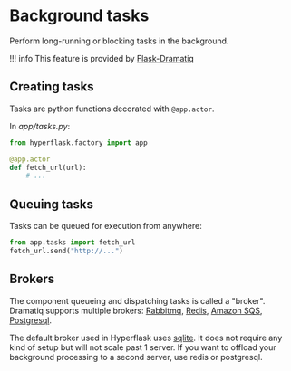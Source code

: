 # Background tasks

Perform long-running or blocking tasks in the background.

!!! info
    This feature is provided by [Flask-Dramatiq](https://flask-dramatiq.readthedocs.io)


## Creating tasks

Tasks are python functions decorated with `@app.actor`.

In *app/tasks.py*:

```py
from hyperflask.factory import app

@app.actor
def fetch_url(url):
    # ...
```

## Queuing tasks

Tasks can be queued for execution from anywhere:

```py
from app.tasks import fetch_url
fetch_url.send("http://...")
```

## Brokers

The component queueing and dispatching tasks is called a "broker". Dramatiq supports multiple brokers: [Rabbitmq](https://dramatiq.io/advanced.html#brokers), [Redis](https://dramatiq.io/advanced.html#brokers), [Amazon SQS](https://github.com/Bogdanp/dramatiq_sqs), [Postgresql](https://gitlab.com/dalibo/dramatiq-pg).

The default broker used in Hyperflask uses [sqlite](https://github.com/hyperflask/dramatiq-sqlite). It does not require any kind of setup but will not scale past 1 server. If you want to offload your background processing to a second server, use redis or postgresql.
